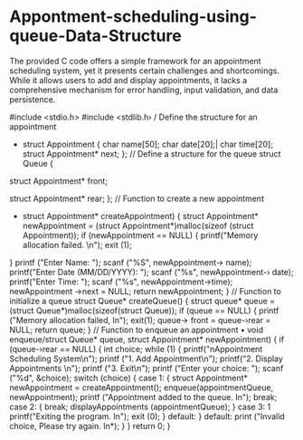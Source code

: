 # Appontment-scheduling-using-queue-Data-Structure
The provided C code offers a simple framework for an appointment scheduling system, yet it presents certain challenges and shortcomings. While it allows users to add and display appointments, it lacks a comprehensive mechanism for error handling, input validation, and data persistence. 

#include <stdio.h>
#include <stdlib.h›
/ Define the structure for an appointment
- struct Appointment {
char name[50]; char date[20];| char time[20];
struct Appointment* next;
};
// Define a structure for the queue
struct Queue {

struct Appointment* front;

struct Appointment* rear;
 };
// Function to create a new appointment
* struct Appointment* createAppointment) {
struct Appointment* newAppointment = (struct Appointment*)malloc(sizeof
(struct Appointment));
if (newAppointment == NULL) {
printf("Memory allocation failed. \n");
exit (1);

}
printf ("Enter Name: ");
scanf ("%S", newAppointment-> name);
printf("Enter Date (MM/DD/YYYY): ");
scanf ("%s", newAppointment-› date);
printf("Enter Time: ");
scanf ("%s", newAppointment->time);
newAppointment ->next = NULL;
return newAppointment;
}
// Function to initialize a queue
struct Queue* createQueue() {
struct queue* queue = (struct Queue*)malloc(sizeof(struct Queue));
if (queue == NULL) {
printf ("Memory allocation failed, In");
exit(1);
queue-> front = queue-›rear = NULL;
return queue;
}
// Function to enqueue an appointment
• void enqueue/struct Queue* queue, struct Appointment* newAppointment) {
 if (queue-›rear == NULL) {
 int choice;
while (1) {
printf("nAppointment Scheduling System\n");
printf ("1. Add Appointment\n");
printf("2. Display Appointments \n");
printf ("3. Exit\n");
printf ("Enter your choice: ");
scanf ("%d", &choice);
switch (choice) {
case 1: {
struct Appointment* newAppointment = createAppointment();
enqueue(appointmentQueue, newAppointment);
printf ("Appointment added to the queue. In");
break;
case 2: {
break;
displayAppointments (appointmentQueue);
}
case 3: 1
printf("Exiting the program. In");
exit (0);
}
default:
}
default:
print ("Invalid choice, Please try again. In*);
}
}
return 0;
}
